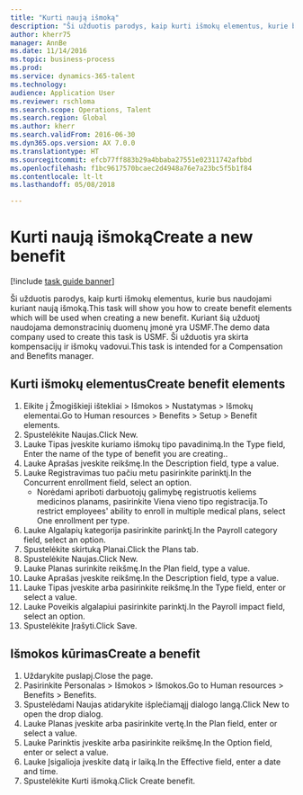 ```yaml
--- 
title: "Kurti naują išmoką"
description: "Ši užduotis parodys, kaip kurti išmokų elementus, kurie bus naudojami kuriant naują išmoką."
author: kherr75
manager: AnnBe
ms.date: 11/14/2016
ms.topic: business-process
ms.prod: 
ms.service: dynamics-365-talent
ms.technology: 
audience: Application User
ms.reviewer: rschloma
ms.search.scope: Operations, Talent
ms.search.region: Global
ms.author: kherr
ms.search.validFrom: 2016-06-30
ms.dyn365.ops.version: AX 7.0.0
ms.translationtype: HT
ms.sourcegitcommit: efcb77ff883b29a4bbaba27551e02311742afbbd
ms.openlocfilehash: f1bc9617570bcaec2d4948a76e7a23bc5f5b1f84
ms.contentlocale: lt-lt
ms.lasthandoff: 05/08/2018

---
```

# <a name="create-a-new-benefit"></a><span data-ttu-id="27cef-103">Kurti naują išmoką</span><span class="sxs-lookup"><span data-stu-id="27cef-103">Create a new benefit</span></span>

[!include [task guide banner](../../includes/task-guide-banner.md)]

<span data-ttu-id="27cef-104">Ši užduotis parodys, kaip kurti išmokų elementus, kurie bus naudojami kuriant naują išmoką.</span><span class="sxs-lookup"><span data-stu-id="27cef-104">This task will show you how to create benefit elements which will be used when creating a new benefit.</span></span> <span data-ttu-id="27cef-105">Kuriant šią užduotį naudojama demonstracinių duomenų įmonė yra USMF.</span><span class="sxs-lookup"><span data-stu-id="27cef-105">The demo data company used to create this task is USMF.</span></span> <span data-ttu-id="27cef-106">Ši užduotis yra skirta kompensacijų ir išmokų vadovui.</span><span class="sxs-lookup"><span data-stu-id="27cef-106">This task is intended for a Compensation and Benefits manager.</span></span>


## <a name="create-benefit-elements"></a><span data-ttu-id="27cef-107">Kurti išmokų elementus</span><span class="sxs-lookup"><span data-stu-id="27cef-107">Create benefit elements</span></span>
1. <span data-ttu-id="27cef-108">Eikite į Žmogiškieji ištekliai > Išmokos > Nustatymas > Išmokų elementai.</span><span class="sxs-lookup"><span data-stu-id="27cef-108">Go to Human resources > Benefits > Setup > Benefit elements.</span></span>
2. <span data-ttu-id="27cef-109">Spustelėkite Naujas.</span><span class="sxs-lookup"><span data-stu-id="27cef-109">Click New.</span></span>
3. <span data-ttu-id="27cef-110">Lauke Tipas įveskite kuriamo išmokų tipo pavadinimą.</span><span class="sxs-lookup"><span data-stu-id="27cef-110">In the Type field, Enter the name of the type of benefit you are creating..</span></span>
4. <span data-ttu-id="27cef-111">Lauke Aprašas įveskite reikšmę.</span><span class="sxs-lookup"><span data-stu-id="27cef-111">In the Description field, type a value.</span></span>
5. <span data-ttu-id="27cef-112">Lauke Registravimas tuo pačiu metu pasirinkite parinktį.</span><span class="sxs-lookup"><span data-stu-id="27cef-112">In the Concurrent enrollment field, select an option.</span></span>
    * <span data-ttu-id="27cef-113">Norėdami apriboti darbuotojų galimybę registruotis keliems medicinos planams, pasirinkite Viena vieno tipo registracija.</span><span class="sxs-lookup"><span data-stu-id="27cef-113">To restrict employees' ability to enroll in multiple medical plans, select One enrollment per type.</span></span>  
6. <span data-ttu-id="27cef-114">Lauke Algalapių kategorija pasirinkite parinktį.</span><span class="sxs-lookup"><span data-stu-id="27cef-114">In the Payroll category field, select an option.</span></span>
7. <span data-ttu-id="27cef-115">Spustelėkite skirtuką Planai.</span><span class="sxs-lookup"><span data-stu-id="27cef-115">Click the Plans tab.</span></span>
8. <span data-ttu-id="27cef-116">Spustelėkite Naujas.</span><span class="sxs-lookup"><span data-stu-id="27cef-116">Click New.</span></span>
9. <span data-ttu-id="27cef-117">Lauke Planas surinkite reikšmę.</span><span class="sxs-lookup"><span data-stu-id="27cef-117">In the Plan field, type a value.</span></span>
10. <span data-ttu-id="27cef-118">Lauke Aprašas įveskite reikšmę.</span><span class="sxs-lookup"><span data-stu-id="27cef-118">In the Description field, type a value.</span></span>
11. <span data-ttu-id="27cef-119">Lauke Tipas įveskite arba pasirinkite reikšmę.</span><span class="sxs-lookup"><span data-stu-id="27cef-119">In the Type field, enter or select a value.</span></span>
12. <span data-ttu-id="27cef-120">Lauke Poveikis algalapiui pasirinkite parinktį.</span><span class="sxs-lookup"><span data-stu-id="27cef-120">In the Payroll impact field, select an option.</span></span>
13. <span data-ttu-id="27cef-121">Spustelėkite Įrašyti.</span><span class="sxs-lookup"><span data-stu-id="27cef-121">Click Save.</span></span>

## <a name="create-a-benefit"></a><span data-ttu-id="27cef-122">Išmokos kūrimas</span><span class="sxs-lookup"><span data-stu-id="27cef-122">Create a benefit</span></span>
1. <span data-ttu-id="27cef-123">Uždarykite puslapį.</span><span class="sxs-lookup"><span data-stu-id="27cef-123">Close the page.</span></span>
2. <span data-ttu-id="27cef-124">Pasirinkite Personalas > Išmokos > Išmokos.</span><span class="sxs-lookup"><span data-stu-id="27cef-124">Go to Human resources > Benefits > Benefits.</span></span>
3. <span data-ttu-id="27cef-125">Spustelėdami Naujas atidarykite išplečiamąjį dialogo langą.</span><span class="sxs-lookup"><span data-stu-id="27cef-125">Click New to open the drop dialog.</span></span>
4. <span data-ttu-id="27cef-126">Lauke Planas įveskite arba pasirinkite vertę.</span><span class="sxs-lookup"><span data-stu-id="27cef-126">In the Plan field, enter or select a value.</span></span>
5. <span data-ttu-id="27cef-127">Lauke Parinktis įveskite arba pasirinkite reikšmę.</span><span class="sxs-lookup"><span data-stu-id="27cef-127">In the Option field, enter or select a value.</span></span>
6. <span data-ttu-id="27cef-128">Lauke Įsigalioja įveskite datą ir laiką.</span><span class="sxs-lookup"><span data-stu-id="27cef-128">In the Effective field, enter a date and time.</span></span>
7. <span data-ttu-id="27cef-129">Spustelėkite Kurti išmoką.</span><span class="sxs-lookup"><span data-stu-id="27cef-129">Click Create benefit.</span></span>


